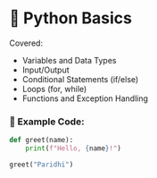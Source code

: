# 🐍 Python Basics

Covered:
- Variables and Data Types
- Input/Output
- Conditional Statements (if/else)
- Loops (for, while)
- Functions and Exception Handling

### 🧪 Example Code:
```python
def greet(name):
    print(f"Hello, {name}!")

greet("Paridhi")
```
